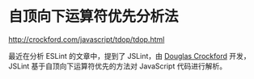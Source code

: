 # 自顶向下运算符优先分析法

http://crockford.com/javascript/tdop/tdop.html

最近在分析 ESLint 的文章中，提到了 JSLint，由 [Douglas Crockford](https://www.crockford.com/about.html) 开发，JSLint 基于自顶向下运算符优先的方法对 JavaScript 代码进行解析。